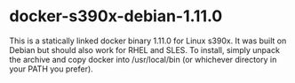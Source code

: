 # docker-s390x-debian-1.11.0

This is a statically linked docker binary 1.11.0 for Linux s390x. It was built on Debian but should also work for RHEL and SLES.
To install, simply unpack the archive and copy docker into /usr/local/bin (or whichever directory in your PATH you prefer).
